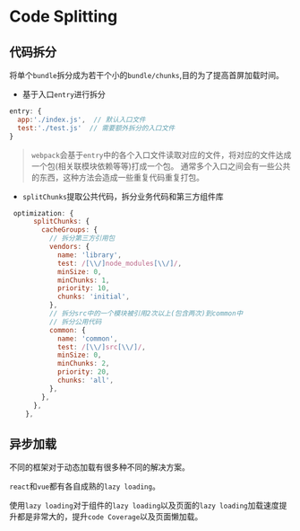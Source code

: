 # Code Splitting

## 代码拆分

将单个`bundle`拆分成为若干个小的`bundle/chunks`,目的为了提高首屏加载时间。

- 基于入口`entry`进行拆分

```js
entry: {
  app:'./index.js',  // 默认入口文件
  test:'./test.js'  // 需要额外拆分的入口文件
}
```

> `webpack`会基于`entry`中的各个入口文件读取对应的文件，将对应的文件达成一个包(相关联模块依赖等等)打成一个包。
> 通常多个入口之间会有一些公共的东西，这种方法会造成一些重复代码重复打包。

- `splitChunks`提取公共代码，拆分业务代码和第三方组件库

```js
 optimization: {
      splitChunks: {
        cacheGroups: {
          // 拆分第三方引用包
          vendors: {
            name: 'library',
            test: /[\\/]node_modules[\\/]/,
            minSize: 0,
            minChunks: 1,
            priority: 10,
            chunks: 'initial',
          },
          // 拆分src中的一个模块被引用2次以上(包含两次)到common中
          // 拆分公用代码
          common: {
            name: 'common',
            test: /[\\/]src[\\/]/,
            minSize: 0,
            minChunks: 2,
            priority: 20,
            chunks: 'all',
          },
        },
      },
    },
```

## 异步加载

不同的框架对于动态加载有很多种不同的解决方案。

`react`和`vue`都有各自成熟的`lazy loading`。

使用`lazy loading`对于组件的`lazy loading`以及页面的`lazy loading`加载速度提升都是非常大的，提升`code Coverage`以及页面懒加载。
